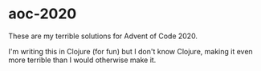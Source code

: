 # aoc-2020

These are my terrible solutions for Advent of Code 2020.

I'm writing this in Clojure (for fun) but I don't know Clojure, making
it even more terrible than I would otherwise make it.
